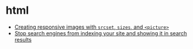 # html

- [Creating responsive images with `srcset`, `sizes`, and `<picture>`](responsive_images_with_picture_element.md)
- [Stop search engines from indexing your site and showing it in search results](stop_google_from_indexing_your_site.md)